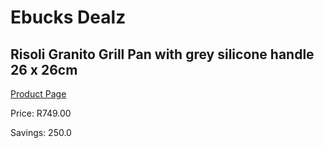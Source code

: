 
# Ebucks Dealz
## Risoli Granito Grill Pan with grey silicone handle 26 x 26cm
[Product Page](https://www.ebucks.com/web/shop/productSelected.do?prodId=1162505257&catId=704983235)

Price: R749.00

Savings: 250.0


	